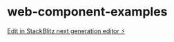 # web-component-examples

[Edit in StackBlitz next generation editor ⚡️](https://stackblitz.com/~/github.com/hyk-matterport/web-component-examples)